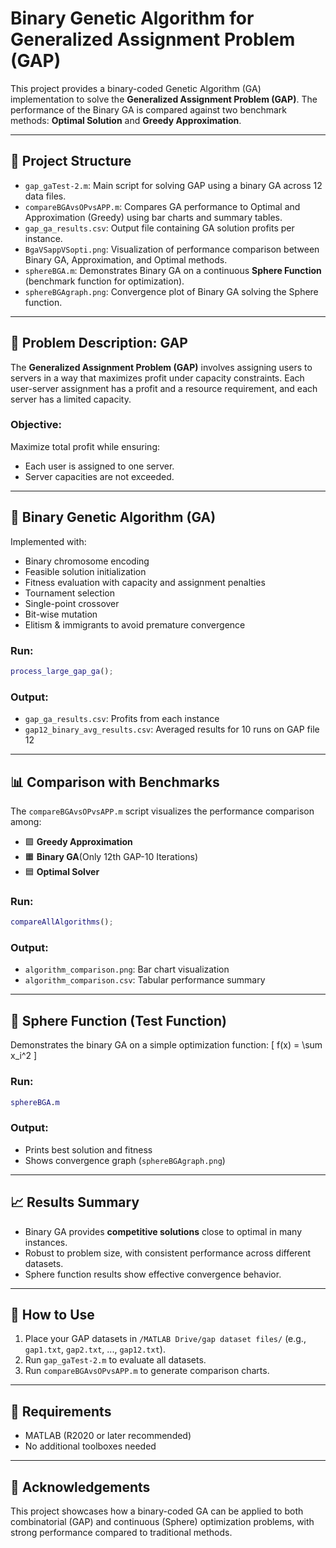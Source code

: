 # Binary Genetic Algorithm for Generalized Assignment Problem (GAP)

This project provides a binary-coded Genetic Algorithm (GA) implementation to solve the **Generalized Assignment Problem (GAP)**. The performance of the Binary GA is compared against two benchmark methods: **Optimal Solution** and **Greedy Approximation**.

---

## 📂 Project Structure

- `gap_gaTest-2.m`: Main script for solving GAP using a binary GA across 12 data files.
- `compareBGAvsOPvsAPP.m`: Compares GA performance to Optimal and Approximation (Greedy) using bar charts and summary tables.
- `gap_ga_results.csv`: Output file containing GA solution profits per instance.
- `BgaVSappVSopti.png`: Visualization of performance comparison between Binary GA, Approximation, and Optimal methods.
- `sphereBGA.m`: Demonstrates Binary GA on a continuous **Sphere Function** (benchmark function for optimization).
- `sphereBGAgraph.png`: Convergence plot of Binary GA solving the Sphere function.

---

## 📌 Problem Description: GAP

The **Generalized Assignment Problem (GAP)** involves assigning users to servers in a way that maximizes profit under capacity constraints. Each user-server assignment has a profit and a resource requirement, and each server has a limited capacity.

### Objective:
Maximize total profit while ensuring:
- Each user is assigned to one server.
- Server capacities are not exceeded.

---

## 🧬 Binary Genetic Algorithm (GA)

Implemented with:
- Binary chromosome encoding
- Feasible solution initialization
- Fitness evaluation with capacity and assignment penalties
- Tournament selection
- Single-point crossover
- Bit-wise mutation
- Elitism & immigrants to avoid premature convergence

### Run:
```matlab
process_large_gap_ga();
```

### Output:
- `gap_ga_results.csv`: Profits from each instance
- `gap12_binary_avg_results.csv`: Averaged results for 10 runs on GAP file 12

---

## 📊 Comparison with Benchmarks

The `compareBGAvsOPvsAPP.m` script visualizes the performance comparison among:

- 🟩 **Greedy Approximation**
- 🟧 **Binary GA**(Only 12th GAP-10 Iterations)
- 🟦 **Optimal Solver**

### Run:
```matlab
compareAllAlgorithms();
```

### Output:
- `algorithm_comparison.png`: Bar chart visualization
- `algorithm_comparison.csv`: Tabular performance summary

---

## 🔬 Sphere Function (Test Function)

Demonstrates the binary GA on a simple optimization function:
\[ f(x) = \sum x_i^2 \]

### Run:
```matlab
sphereBGA.m
```

### Output:
- Prints best solution and fitness
- Shows convergence graph (`sphereBGAgraph.png`)

---

## 📈 Results Summary

- Binary GA provides **competitive solutions** close to optimal in many instances.
- Robust to problem size, with consistent performance across different datasets.
- Sphere function results show effective convergence behavior.

---

## 📎 How to Use

1. Place your GAP datasets in `/MATLAB Drive/gap dataset files/` (e.g., `gap1.txt`, `gap2.txt`, ..., `gap12.txt`).
2. Run `gap_gaTest-2.m` to evaluate all datasets.
3. Run `compareBGAvsOPvsAPP.m` to generate comparison charts.

---

## 🧠 Requirements

- MATLAB (R2020 or later recommended)
- No additional toolboxes needed

---

## 📮 Acknowledgements

This project showcases how a binary-coded GA can be applied to both combinatorial (GAP) and continuous (Sphere) optimization problems, with strong performance compared to traditional methods.
